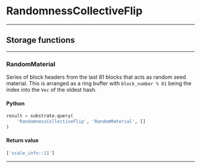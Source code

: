 
# RandomnessCollectiveFlip

---------
## Storage functions

---------
### RandomMaterial
 Series of block headers from the last 81 blocks that acts as random seed material. This
 is arranged as a ring buffer with `block_number % 81` being the index into the `Vec` of
 the oldest hash.

#### Python
```python
result = substrate.query(
    'RandomnessCollectiveFlip', 'RandomMaterial', []
)
```

#### Return value
```python
['scale_info::11']
```
---------